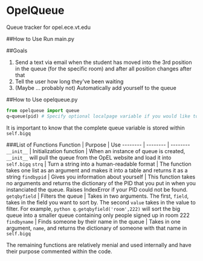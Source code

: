 OpelQueue
=========

Queue tracker for opel.ece.vt.edu

##How to Use
Run main.py

##Goals
1. Send a text via email when the student has moved into the 3rd position in the queue (for the specific room) and after all position changes after that
2. Tell the user how long they've been waiting
3. (Maybe ... probably not) Automatically add yourself to the queue

##How to Use opelqueue.py

```python
from opelqueue import queue
q=queue(pid) # Specify optional localpage variable if you would like to use your own queue page (helpful for debugging)
```

It is important to know that the complete queue variable is stored within `self.bigq`

###List of Functions
Function | Purpose | Use
 -------- | -------- | -------- 
`__init__` | Initialization function | When an instance of queue is created, `__init__` will pull the queue from the OpEL website and load it into `self.bigq`
`strq` | Turn a string into a human-readable format | The function takes one list as an argument and makes it into a table and returns it as a string
`findbypid` | Gives you information about yourself | This function takes no arguments and returns the dictionary of the PID that you put in when you instanciated the queue. Raises IndexError if your PID could not be found.
`getqbyfield` | Filters the queue | Takes in two arguments. The first, `field`, takes in the field you want to sort by. The second `value` takes in the value to filter. For example, ```python q.getqbyfield('room',222)``` will sort the big queue into a smaller queue containing only people signed up in room 222
`findbyname` | Finds someone by their name in the queue | Takes in one argument, `name`, and returns the dictionary of someone with that name in `self.bigq`

The remaining functions are relatively menial and used internally and have their purpose commented within the code.
